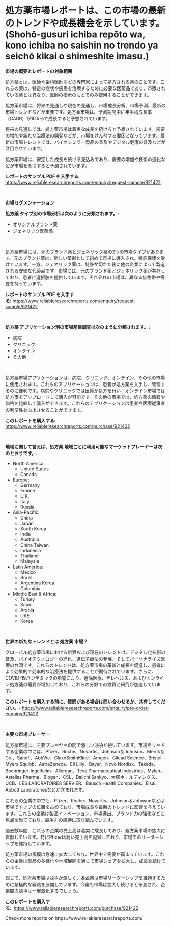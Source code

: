 <p><h1>処方薬市場レポートは、この市場の最新のトレンドや成長機会を示しています。 (Shohō-gusuri ichiba repōto wa, kono ichiba no saishin no trendo ya seichō kikai o shimeshite imasu.)</h1></p><p><strong>市場の概要とレポートの対象範囲</strong></p>
<p><p>処方薬とは、医師や歯科医師などの専門家によって処方される薬のことです。これらの薬は、特定の症状や疾患を治療するために必要な医薬品であり、市販されている薬とは異なり、医師の指示のもとでのみ使用することができます。</p><p>処方薬市場は、将来の見通しや現在の見通し、市場成長分析、市場予測、最新の市場トレンドなどが重要です。処方薬市場は、予測期間中に年平均成長率（CAGR）が10.5％で成長すると予想されています。</p><p>将来の見通しでは、処方薬市場は着実な成長を続けると予想されています。需要の増加や新たな治療法の開発などが、市場をけん引する要因となっています。最新の市場トレンドでは、バイオシミラー製品の普及やデジタル健康の普及などが注目されています。</p><p>処方薬市場は、安定した成長を続ける見込みであり、需要の増加や技術の進化などが市場を牽引すると予測されています。</p></p>
<p><strong>レポートのサンプル PDF を入手する:</strong> <a href="https://www.reliableresearchreports.com/enquiry/request-sample/921422">https://www.reliableresearchreports.com/enquiry/request-sample/921422</a></p>
<p>&nbsp;</p>
<p><strong>市場セグメンテーション</strong></p>
<p><strong>処方薬 タイプ別の市場分析は次のように分類されます。:</strong></p>
<p><ul><li>オリジナルブランド薬</li><li>ジェネリック医薬品</li></ul></p>
<p>&nbsp;</p>
<p><p>処方薬市場には、元のブランド薬とジェネリック薬の2つの市場タイプがあります。元のブランド薬は、新しい薬剤として初めて市場に導入され、特許保護を受けています。一方、ジェネリック薬は、特許が切れた後に他の企業によって製造される安価な代替品です。市場には、元のブランド薬とジェネリック薬が共存しており、患者に選択肢を提供しています。それぞれの市場は、異なる価格帯や需要を持っています。</p></p>
<p><strong>レポートのサンプル PDF を入手する:</strong>&nbsp;<a href="https://www.reliableresearchreports.com/enquiry/request-sample/921422">https://www.reliableresearchreports.com/enquiry/request-sample/921422</a></p>
<p>&nbsp;</p>
<p><strong> 処方薬 アプリケーション別の市場産業調査は次のように分類されます。:</strong></p>
<p><ul><li>病院</li><li>クリニック</li><li>オンライン</li><li>その他</li></ul></p>
<p>&nbsp;</p>
<p><p>処方薬市場アプリケーションは、病院、クリニック、オンライン、その他の市場に使用されます。これらのアプリケーションは、患者が処方薬を入手し、管理するのに便利です。病院やクリニックでは医師が処方を行い、オンライン市場では処方箋をアップロードして購入が可能です。その他の市場では、処方薬の情報や価格を比較して購入ができます。これらのアプリケーションは患者や医療従事者の利便性を向上させることができます。</p></p>
<p><strong>このレポートを購入する:</strong>&nbsp; <a href="https://www.reliableresearchreports.com/purchase/921422">https://www.reliableresearchreports.com/purchase/921422</a></p>
<p>&nbsp;</p>
<p><strong>地域に関して言えば、処方薬 地域ごとに利用可能なマーケットプレーヤーは次のとおりです。:</strong></p>
<p><ul>
    <li>
        North America:
        <ul>
            <li>United States</li>
            <li>Canada</li>
        </ul>
    </li>
    <li>
        Europe:
        <ul>
            <li>Germany</li>
            <li>France</li>
            <li>U.K.</li>
            <li>Italy</li>
            <li>Russia</li>
        </ul>
    </li>
    <li>
        Asia-Pacific:
        <ul>
            <li>China</li>
            <li>Japan</li>
            <li>South Korea</li>
            <li>India</li>
            <li>Australia</li>
            <li>China Taiwan</li>
            <li>Indonesia</li>
            <li>Thailand</li>
            <li>Malaysia</li>
        </ul>
    </li>
    <li>
        Latin America:
        <ul>
            <li>Mexico</li>
            <li>Brazil</li>
            <li>Argentina Korea</li>
            <li>Colombia</li>
        </ul>
    </li>
    <li>
        Middle East & Africa:
        <ul>
            <li>Turkey</li>
            <li>Saudi</li>
            <li>Arabia</li>
            <li>UAE</li>
            <li>Korea</li>
        </ul>
    </li>
    </ul></p>
<p>&nbsp;</p>
<p><strong>世界の新たなトレンドとは 処方薬 市場？</strong></p>
<p><p>グローバル処方薬市場における新興および現在のトレンドは、デジタル化技術の普及、バイオテクノロジーの進化、遺伝子療法の発展、そしてパーソナライズ医療の台頭です。これらのトレンドは、処方薬市場の革新と成長を促進し、患者により効果的で効率的な治療法を提供することが期待されています。さらに、COVID-19パンデミックの影響により、遠隔医療、テレヘルス、およびオンライン処方箋の需要が増加しており、これらの分野での投資と研究が加速しています。</p></p>
<p><strong>このレポートを購入する前に、質問がある場合は問い合わせるか、共有してください。</strong>- <a href="https://www.reliableresearchreports.com/enquiry/pre-order-enquiry/921422">https://www.reliableresearchreports.com/enquiry/pre-order-enquiry/921422</a></p>
<p>&nbsp;</p>
<p><strong>主要な市場プレーヤー</strong></p>
<p><p>処方薬市場は、主要プレーヤーの間で激しい競争が続いています。市場をリードする企業の中には、Pfizer、Roche、Novartis、Johnson＆Johnson、Merck＆Co.、Sanofi、AbbVie、GlaxoSmithKline、Amgen、Gilead Science、Bristol-Myers Squibb、AstraZeneca、Eli Lilly、Bayer、Novo Nordisk、Takeda、Boehringer-Ingelheim、Allergan、Teva Pharmaceutical Industries、Mylan、Astellas Pharma、Biogen、CSL、Daiichi Sankyo、大塚ホールディングス、UCB、LES LABORATOIRES SERVIER、Bausch Health Companies、Eisai、Abbott Laboratoriesなどが含まれます。</p><p>これらの企業の中でも、Pfizer、Roche、Novartis、Johnson＆Johnsonなどは市場でトップの位置を占めており、市場成長や最新のトレンドに影響を与えています。これらの企業は製品イノベーション、市場進出、ブランド力の強化などに焦点を当てており、競争力の維持に取り組んでいます。</p><p>過去数年間、これらの企業の売上高は着実に成長しており、処方薬市場の拡大に貢献しています。特にPfizerは高い売上高を記録しており、市場でのリーダーシップを維持しています。</p><p>処方薬市場の規模は急速に拡大しており、世界中で需要が高まっています。これらの企業は製品の多様化や地域展開を通じて市場シェアを拡大し、成長を続けています。</p><p>総じて、処方薬市場は競争が激しく、各企業は市場リーダーシップを維持するために積極的な戦略を展開しています。今後も市場は拡大し続けると予測され、企業間の競争は一層激化するでしょう。</p></p>
<p><strong>このレポートを購入する:</strong>&nbsp;&nbsp;<a href="https://www.reliableresearchreports.com/purchase/921422">https://www.reliableresearchreports.com/purchase/921422</a></p>
<p>Check more reports on https://www.reliableresearchreports.com/</p>